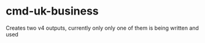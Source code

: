 # cmd-uk-business

Creates two v4 outputs, currently only only one of them is being written and used

